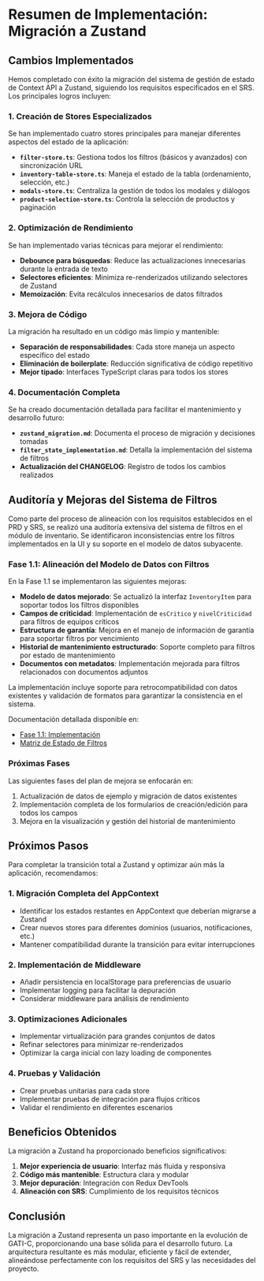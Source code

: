 # Resumen de Implementación: Migración a Zustand

## Cambios Implementados

Hemos completado con éxito la migración del sistema de gestión de estado de Context API a Zustand, siguiendo los requisitos especificados en el SRS. Los principales logros incluyen:

### 1. Creación de Stores Especializados

Se han implementado cuatro stores principales para manejar diferentes aspectos del estado de la aplicación:

- **`filter-store.ts`**: Gestiona todos los filtros (básicos y avanzados) con sincronización URL
- **`inventory-table-store.ts`**: Maneja el estado de la tabla (ordenamiento, selección, etc.)
- **`modals-store.ts`**: Centraliza la gestión de todos los modales y diálogos
- **`product-selection-store.ts`**: Controla la selección de productos y paginación

### 2. Optimización de Rendimiento

Se han implementado varias técnicas para mejorar el rendimiento:

- **Debounce para búsquedas**: Reduce las actualizaciones innecesarias durante la entrada de texto
- **Selectores eficientes**: Minimiza re-renderizados utilizando selectores de Zustand
- **Memoización**: Evita recálculos innecesarios de datos filtrados

### 3. Mejora de Código

La migración ha resultado en un código más limpio y mantenible:

- **Separación de responsabilidades**: Cada store maneja un aspecto específico del estado
- **Eliminación de boilerplate**: Reducción significativa de código repetitivo
- **Mejor tipado**: Interfaces TypeScript claras para todos los stores

### 4. Documentación Completa

Se ha creado documentación detallada para facilitar el mantenimiento y desarrollo futuro:

- **`zustand_migration.md`**: Documenta el proceso de migración y decisiones tomadas
- **`filter_state_implementation.md`**: Detalla la implementación del sistema de filtros
- **Actualización del CHANGELOG**: Registro de todos los cambios realizados

## Auditoría y Mejoras del Sistema de Filtros

Como parte del proceso de alineación con los requisitos establecidos en el PRD y SRS, se realizó una auditoría extensiva del sistema de filtros en el módulo de inventario. Se identificaron inconsistencias entre los filtros implementados en la UI y su soporte en el modelo de datos subyacente.

### Fase 1.1: Alineación del Modelo de Datos con Filtros

En la Fase 1.1 se implementaron las siguientes mejoras:

- **Modelo de datos mejorado**: Se actualizó la interfaz `InventoryItem` para soportar todos los filtros disponibles
- **Campos de criticidad**: Implementación de `esCritico` y `nivelCriticidad` para filtros de equipos críticos
- **Estructura de garantía**: Mejora en el manejo de información de garantía para soportar filtros por vencimiento
- **Historial de mantenimiento estructurado**: Soporte completo para filtros por estado de mantenimiento
- **Documentos con metadatos**: Implementación mejorada para filtros relacionados con documentos adjuntos

La implementación incluye soporte para retrocompatibilidad con datos existentes y validación de formatos para garantizar la consistencia en el sistema.

Documentación detallada disponible en:
- [Fase 1.1: Implementación](./fase_1_1_implementacion.md)
- [Matriz de Estado de Filtros](./fase_1_1_matriz_filtros.md)

### Próximas Fases

Las siguientes fases del plan de mejora se enfocarán en:
1. Actualización de datos de ejemplo y migración de datos existentes
2. Implementación completa de los formularios de creación/edición para todos los campos
3. Mejora en la visualización y gestión del historial de mantenimiento

## Próximos Pasos

Para completar la transición total a Zustand y optimizar aún más la aplicación, recomendamos:

### 1. Migración Completa del AppContext

- Identificar los estados restantes en AppContext que deberían migrarse a Zustand
- Crear nuevos stores para diferentes dominios (usuarios, notificaciones, etc.)
- Mantener compatibilidad durante la transición para evitar interrupciones

### 2. Implementación de Middleware

- Añadir persistencia en localStorage para preferencias de usuario
- Implementar logging para facilitar la depuración
- Considerar middleware para análisis de rendimiento

### 3. Optimizaciones Adicionales

- Implementar virtualización para grandes conjuntos de datos
- Refinar selectores para minimizar re-renderizados
- Optimizar la carga inicial con lazy loading de componentes

### 4. Pruebas y Validación

- Crear pruebas unitarias para cada store
- Implementar pruebas de integración para flujos críticos
- Validar el rendimiento en diferentes escenarios

## Beneficios Obtenidos

La migración a Zustand ha proporcionado beneficios significativos:

1. **Mejor experiencia de usuario**: Interfaz más fluida y responsiva
2. **Código más mantenible**: Estructura clara y modular
3. **Mejor depuración**: Integración con Redux DevTools
4. **Alineación con SRS**: Cumplimiento de los requisitos técnicos

## Conclusión

La migración a Zustand representa un paso importante en la evolución de GATI-C, proporcionando una base sólida para el desarrollo futuro. La arquitectura resultante es más modular, eficiente y fácil de extender, alineándose perfectamente con los requisitos del SRS y las necesidades del proyecto. 